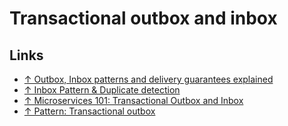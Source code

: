 # Transactional outbox and inbox

## Links

- [↑ Outbox, Inbox patterns and delivery guarantees explained](https://event-driven.io/en/outbox_inbox_patterns_and_delivery_guarantees_explained)
- [↑ Inbox Pattern & Duplicate detection](https://awesome-architecture.com/cloud-design-patterns/inbox-pattern)
- [↑ Microservices 101: Transactional Outbox and Inbox](https://softwaremill.com/microservices-101)
- [↑ Pattern: Transactional outbox](https://microservices.io/patterns/data/transactional-outbox.html)
